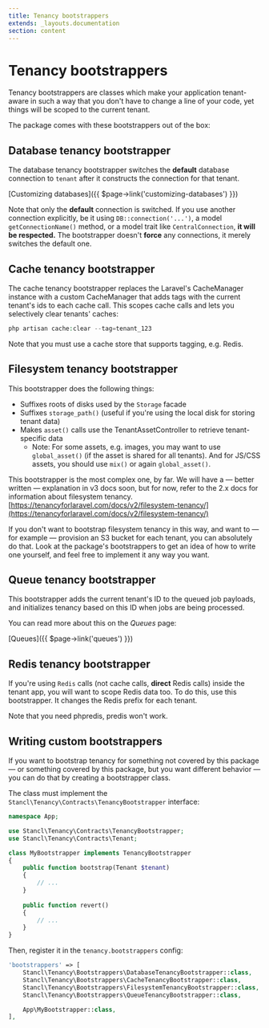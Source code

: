 ```yaml
---
title: Tenancy bootstrappers
extends: _layouts.documentation
section: content
---
```


# Tenancy bootstrappers

Tenancy bootstrappers are classes which make your application tenant-aware in such a way that you don't have to change a line of your code, yet things will be scoped to the current tenant.

The package comes with these bootstrappers out of the box:

## Database tenancy bootstrapper

The database tenancy bootstrapper switches the **default** database connection to `tenant` after it constructs the connection for that tenant.

[Customizing databases]({{ $page->link('customizing-databases') }})

Note that only the **default** connection is switched. If you use another connection explicitly, be it using `DB::connection('...')`, a model `getConnectionName()` method, or a model trait like `CentralConnection`, **it will be respected.** The bootstrapper doesn't **force** any connections, it merely switches the default one.

## Cache tenancy bootstrapper

The cache tenancy bootstrapper replaces the Laravel's CacheManager instance with a custom CacheManager that adds tags with the current tenant's ids to each cache call. This scopes cache calls and lets you selectively clear tenants' caches:

```php
php artisan cache:clear --tag=tenant_123
```

Note that you must use a cache store that supports tagging, e.g. Redis.

## Filesystem tenancy bootstrapper

This bootstrapper does the following things:

- Suffixes roots of disks used by the `Storage` facade
- Suffixes `storage_path()` (useful if you're using the local disk for storing tenant data)
- Makes `asset()` calls use the TenantAssetController to retrieve tenant-specific data
    - Note: For some assets, e.g. images, you may want to use `global_asset()` (if the asset is shared for all tenants). And for JS/CSS assets, you should use `mix()` or again `global_asset()`.

This bootstrapper is the most complex one, by far. We will have a — better written — explanation in v3 docs soon, but for now, refer to the 2.x docs for information about filesystem tenancy. [https://tenancyforlaravel.com/docs/v2/filesystem-tenancy/](https://tenancyforlaravel.com/docs/v2/filesystem-tenancy/)

If you don't want to bootstrap filesystem tenancy in this way, and want to — for example — provision an S3 bucket for each tenant, you can absolutely do that. Look at the package's bootstrappers to get an idea of how to write one yourself, and feel free to implement it any way you want.

## Queue tenancy bootstrapper

This bootstrapper adds the current tenant's ID to the queued job payloads, and initializes tenancy based on this ID when jobs are being processed.

You can read more about this on the *Queues* page:

[Queues]({{ $page->link('queues') }})

## Redis tenancy bootstrapper

If you're using `Redis` calls (not cache calls, **direct** Redis calls) inside the tenant app, you will want to scope Redis data too. To do this, use this bootstrapper. It changes the Redis prefix for each tenant.

Note that you need phpredis, predis won't work.

## Writing custom bootstrappers

If you want to bootstrap tenancy for something not covered by this package — or something covered by this package, but you want different behavior — you can do that by creating a bootstrapper class.

The class must implement the `Stancl\Tenancy\Contracts\TenancyBootstrapper` interface:

```php
namespace App;

use Stancl\Tenancy\Contracts\TenancyBootstrapper;
use Stancl\Tenancy\Contracts\Tenant;

class MyBootstrapper implements TenancyBootstrapper
{
    public function bootstrap(Tenant $tenant)
    {
        // ...
    }
	
    public function revert()
    {
        // ...
    }
}
```

Then, register it in the `tenancy.bootstrappers` config:

```php
'bootstrappers' => [
    Stancl\Tenancy\Bootstrappers\DatabaseTenancyBootstrapper::class,
    Stancl\Tenancy\Bootstrappers\CacheTenancyBootstrapper::class,
    Stancl\Tenancy\Bootstrappers\FilesystemTenancyBootstrapper::class,
    Stancl\Tenancy\Bootstrappers\QueueTenancyBootstrapper::class,

    App\MyBootstrapper::class,
],
```